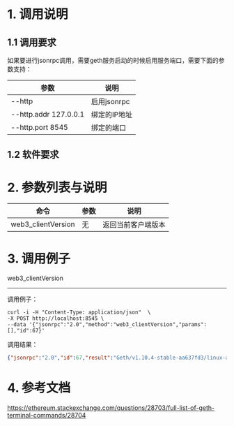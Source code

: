 # 1. 调用说明

## 1.1 调用要求
如果要进行jsonrpc调用，需要geth服务启动的时候启用服务端口，需要下面的参数支持：

|参数       | 说明      |
|---------  | --------- | 
|--http |启用jsonrpc|
|--http.addr 127.0.0.1 |绑定的IP地址|
|--http.port 8545 |绑定的端口|

## 1.2 软件要求


# 2. 参数列表与说明


| 命令 |参数       | 说明      |
|--------- | ---------  | --------- | 
| web3_clientVersion | 无 | 返回当前客户端版本|




# 3. 调用例子

web3_clientVersion
***

调用例子：
```shell
curl -i -H "Content-Type: application/json"  \
-X POST http://localhost:8545 \
--data '{"jsonrpc":"2.0","method":"web3_clientVersion","params":[],"id":67}'
```

调用结果：
```json
{"jsonrpc":"2.0","id":67,"result":"Geth/v1.10.4-stable-aa637fd3/linux-amd64/go1.16.4"}
```





# 4. 参考文档

https://ethereum.stackexchange.com/questions/28703/full-list-of-geth-terminal-commands/28704